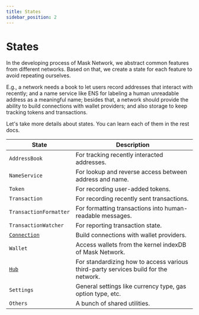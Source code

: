 ```yaml
---
title: States
sidebar_position: 2
---
```


# States

In the developing process of Mask Network, we abstract common features from different networks. Based on that, we create a state for each feature to avoid repeating ourselves. 

E.g., a network needs a book to let users record addresses that interact with recently; and a name service like ENS for labeling a human unreadable address as a meaningful name; besides that, a network should provide the ability to build connections with wallet providers; and also storage to keep tracking tokens and transactions.

Let's take more details about states. You can learn each of them in the rest docs.

| State | Description |
| ----- | ------------- |
| `AddressBook` | For tracking recently interacted addresses. |
| `NameService` | For lookup and reverse access between address and name. |
| `Token` | For recording user-added tokens.
| `Transaction` | For recording recently sent transactions. |
| `TransactionFormatter` | For formatting transactions into human-readable messages. |
| `TransactionWatcher` | For reporting transaction state. |
| [`Connection`](./connection.md) | Build connections with wallet providers. |
| `Wallet` | Access wallets from the kernel indexDB of Mask Network. |
| [`Hub`](./hub.md) | For standardizing how to access various third-party services build for the network. |
| `Settings` | General settings like currency type, gas option type, etc. |
| `Others` | A bunch of shared utilities. |
